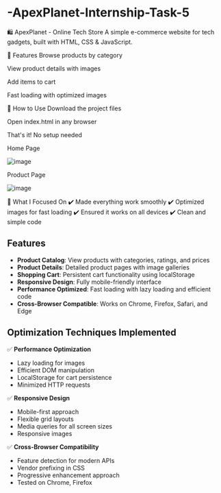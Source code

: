# -ApexPlanet-Internship-Task-5
🛍️ ApexPlanet - Online Tech Store
A simple e-commerce website for tech gadgets, built with HTML, CSS & JavaScript.

🌟 Features
Browse products by category

View product details with images

Add items to cart

Fast loading with optimized images

🚀 How to Use
Download the project files

Open index.html in any browser

That's it! No setup needed

Home Page

![image](https://github.com/user-attachments/assets/37d5641f-21c9-4b1a-afae-0d6100cda585)

Product Page

![image](https://github.com/user-attachments/assets/0956ed2a-3ccb-43d7-9e18-348329c08ffc)

🔧 What I Focused On
✔️ Made everything work smoothly
✔️ Optimized images for fast loading
✔️ Ensured it works on all devices
✔️ Clean and simple code

## Features

- **Product Catalog**: View products with categories, ratings, and prices
- **Product Details**: Detailed product pages with image galleries
- **Shopping Cart**: Persistent cart functionality using localStorage
- **Responsive Design**: Fully mobile-friendly interface
- **Performance Optimized**: Fast loading with lazy loading and efficient code
- **Cross-Browser Compatible**: Works on Chrome, Firefox, Safari, and Edge

## Optimization Techniques Implemented

✅ **Performance Optimization**
- Lazy loading for images
- Efficient DOM manipulation
- LocalStorage for cart persistence
- Minimized HTTP requests

✅ **Responsive Design**
- Mobile-first approach
- Flexible grid layouts
- Media queries for all screen sizes
- Responsive images

✅ **Cross-Browser Compatibility**
- Feature detection for modern APIs
- Vendor prefixing in CSS
- Progressive enhancement approach
- Tested on Chrome, Firefox



